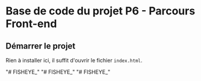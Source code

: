# Base de code du projet P6 - Parcours Front-end

## Démarrer le projet

Rien à installer ici, il suffit d'ouvrir le fichier `index.html`.

"# FISHEYE_" 
"# FISHEYE_" 
"# FISHEYE_" 
